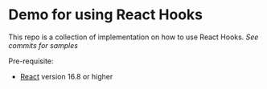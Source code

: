 # Demo for using React Hooks

This repo is a collection of implementation on how to use React Hooks. _See commits for samples_

Pre-requisite:

- [React](https://reactjs.org/versions) version 16.8 or higher
